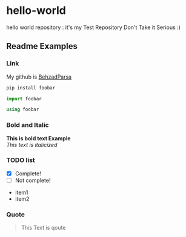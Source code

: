# hello-world
hello world repository : it's my Test Repository Don't Take it Serious :)

## Readme Examples

### Link
My github is [BehzadParsa](https://github.com/behzad-parsa)

```bash
pip install foobar

```

```python
import foobar
```


```c#
using foobar
```

### Bold and Italic
 **This is bold text Example**    
*This text is italicized*  

### TODO list
- [x] Complete!
- [ ] Not complete!

- item1
- item2

### Quote
>This Text is qoute
